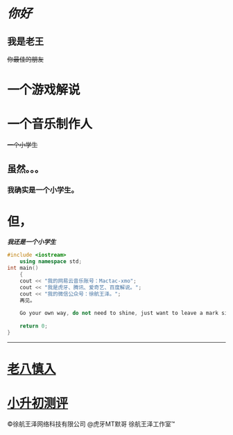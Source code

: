 # ***你好***
## 我是老王
~~你最佳的朋友~~
# 一个游戏解说
# 一个音乐制作人
~~一个小学生~~
## 虽然。。。
### 我确实是一个小学生。
# 但，
***我还是一个小学生***

```cpp
#include <iostream>
	using namespace std;
int main()
	{
	cout << "我的网易云音乐账号：Mactac-xmo";
	cout << "我是虎牙、腾讯、爱奇艺、百度解说。";
	cout << "我的微信公众号：徐航王泽。";
	再见。
	
	Go your own way, do not need to shine, just want to leave a mark silently.
	
	return 0;
}
```

------------
# [老八慎入](http://wangmou.ga/1.html "主页")
# [小升初测评](http://wangmou.ga/index1.html "链接")
&copy;徐航王泽网络科技有限公司
&#64;虎牙MT默哥
徐航王泽工作室&trade;
